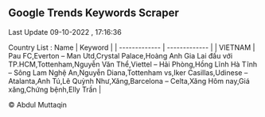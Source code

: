 

## Google Trends Keywords Scraper 
 
Last Update 09-10-2022 , 17:16:36

Country List :
 Name  | Keyword |
| ------------- | ------------- |
| VIETNAM | Pau FC,Everton – Man Utd,Crystal Palace,Hoàng Anh Gia Lai đấu với TP.HCM,Tottenham,Nguyễn Văn Thể,Viettel – Hải Phòng,Hồng Lĩnh Hà Tĩnh – Sông Lam Nghệ An,Nguyễn Diana,Tottenham vs,Iker Casillas,Udinese – Atalanta,Anh Tú,Lê Quỳnh Như,Xăng,Barcelona – Celta,Xăng Hôm nay,Giá xăng,Chứng bệnh,Elly Trần |



© Abdul Muttaqin 
